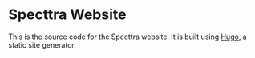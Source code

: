 # Specttra Website

This is the source code for the Specttra website. It is built using [Hugo](https://gohugo.io/), a static site generator.
